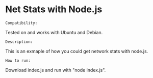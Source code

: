 # Net Stats with Node.js

`Compatibility:`

Tested on and works with Ubuntu and Debian.

`Description:`

This is an exmaple of how you could get network stats with node.js.

`How to run:`

Download index.js and run with "node index.js".
